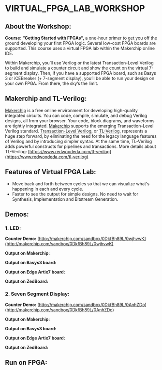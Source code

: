 # VIRTUAL_FPGA_LAB_WORKSHOP

## About the Workshop:
__Course: “Getting Started with FPGAs”,__
a one-hour primer to get you off the ground developing your first FPGA logic. Several low-cost FPGA boards are supported. This course uses a virtual FPGA lab within the Makerchip online IDE.

Within Makerchip, you’ll use Verilog or the latest Transaction-Level Verilog to build and simulate a counter circuit and show the count on the virtual 7-segment display. Then, if you have a supported FPGA board, such as Basys 3 or iCEBreaker (+ 7-segment display), you’ll be able to run your design on your own FPGA. From there, the sky’s the limit.

## Makerchip and TL-Verilog:
[Makerchip](https://www.makerchip.com/) is a free online environment for developing high-quality integrated circuits. You can code, compile, simulate, and debug Verilog designs, all from your browser. Your code, block diagrams, and waveforms are tightly integrated. [Makerchip](https://www.makerchip.com/) supports the emerging Transaction-Level Verilog standard. [Transaction-Level Verilog](http://tl-x.org/), or [TL-Verilog](http://tl-x.org/), represents a huge step forward, by eliminating the need for the legacy language features of Verilog and by introducing simpler syntax. At the same time, TL-Verilog adds powerful constructs for pipelines and transactions. More details about TL-Verilog: [https://www.redwoodeda.com/tl-verilog](https://www.redwoodeda.com/tl-verilog)

## Features of Virtual FPGA Lab:
- Move back and forth between cycles so that we can visualize what's happening in each and every cycle.
- Faster to see the output for simple designs. No need to wait for Synthesis, Implementation and Bitstream Generation.

## Demos:
### 1. LED:
__Counter Demo:__  [http://makerchip.com/sandbox/0DkfBh89L/0wjhvwK](http://makerchip.com/sandbox/0DkfBh89L/0wjhvwK)

__Output on Makerchip:__

__Output on Basys3 board:__

__Output on Edge Artix7 board:__

__Output on ZedBoard:__

### 2. Seven Segment Display:
__Counter Demo:__  [http://makerchip.com/sandbox/0DkfBh89L/0AnhZDo](http://makerchip.com/sandbox/0DkfBh89L/0AnhZDo)

__Output on Makerchip:__

__Output on Basys3 board:__

__Output on Edge Artix7 board:__

__Output on ZedBoard:__

## Run on FPGA:
